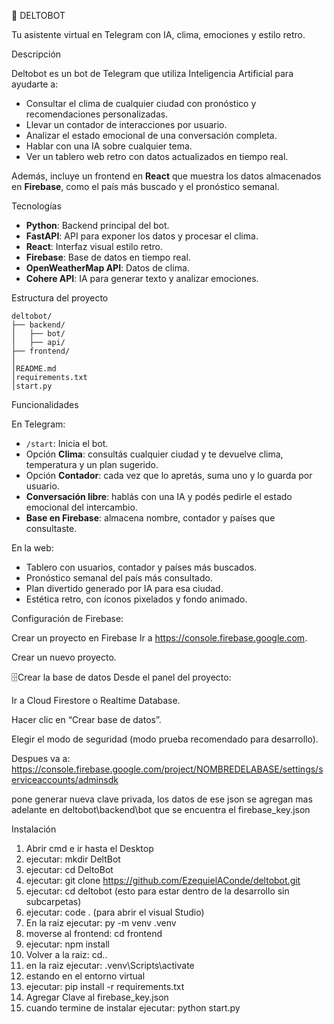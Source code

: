 🤖 DELTOBOT

Tu asistente virtual en Telegram con IA, clima, emociones y estilo retro.

Descripción

Deltobot es un bot de Telegram que utiliza Inteligencia Artificial para ayudarte a:

- Consultar el clima de cualquier ciudad con pronóstico y recomendaciones personalizadas.
- Llevar un contador de interacciones por usuario.
- Analizar el estado emocional de una conversación completa.
- Hablar con una IA sobre cualquier tema.
- Ver un tablero web retro con datos actualizados en tiempo real.

Además, incluye un frontend en **React** que muestra los datos almacenados en **Firebase**, como el país más buscado y el pronóstico semanal.

Tecnologías

- **Python**: Backend principal del bot.
- **FastAPI**: API para exponer los datos y procesar el clima.
- **React**: Interfaz visual estilo retro.
- **Firebase**: Base de datos en tiempo real.
- **OpenWeatherMap API**: Datos de clima.
- **Cohere API**: IA para generar texto y analizar emociones.

Estructura del proyecto

```
deltobot/
├── backend/
│   ├── bot/           
│   ├── api/           
├── frontend/
│
│README.md
│requirements.txt
│start.py
```

Funcionalidades

En Telegram:

- `/start`: Inicia el bot.
- Opción **Clima**: consultás cualquier ciudad y te devuelve clima, temperatura y un plan sugerido.
- Opción **Contador**: cada vez que lo apretás, suma uno y lo guarda por usuario.
- **Conversación libre**: hablás con una IA y podés pedirle el estado emocional del intercambio.
- **Base en Firebase**: almacena nombre, contador y países que consultaste.

En la web:

- Tablero con usuarios, contador y países más buscados.
- Pronóstico semanal del país más consultado.
- Plan divertido generado por IA para esa ciudad.
- Estética retro, con íconos pixelados y fondo animado.


Configuración de Firebase:

Crear un proyecto en Firebase
Ir a https://console.firebase.google.com.

Crear un nuevo proyecto.

🗄Crear la base de datos
Desde el panel del proyecto:

Ir a Cloud Firestore o Realtime Database.

Hacer clic en “Crear base de datos”.

Elegir el modo de seguridad (modo prueba recomendado para desarrollo).

Despues va a:
https://console.firebase.google.com/project/NOMBREDELABASE/settings/serviceaccounts/adminsdk

pone generar nueva clave privada, los datos de ese json se agregan mas adelante en deltobot\backend\bot que se encuentra el firebase_key.json

Instalación

1. Abrir cmd e ir hasta el Desktop
2. ejecutar: mkdir DeltBot
3. ejecutar: cd DeltoBot
4. ejecutar: git clone https://github.com/EzequielAConde/deltobot.git
5. ejecutar: cd deltobot (esto para estar dentro de la desarrollo sin subcarpetas)
6. ejecutar: code . (para abrir el visual Studio)
7. En la raiz ejecutar: py -m venv .venv
8. moverse al frontend: cd frontend
9. ejecutar: npm install
10. Volver a la raiz: cd..
11. en la raiz ejecutar: .venv\Scripts\activate
12. estando en el entorno virtual
13. ejecutar: pip install -r requirements.txt
14. Agregar Clave al firebase_key.json
15. cuando termine de instalar ejecutar: python start.py



